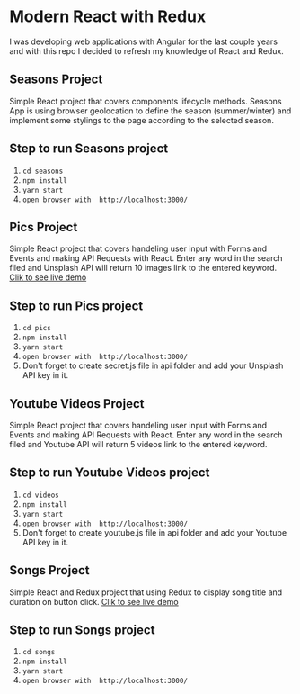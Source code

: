 # Modern React with Redux

I was developing web applications with Angular for the last couple years and with this repo I decided to refresh my knowledge of React and Redux.

## Seasons Project

Simple React project that covers components lifecycle methods. Seasons App is using browser geolocation to define the season (summer/winter) and implement some stylings to the page according to the selected season.

## Step to run Seasons project

1. `cd seasons`
2. `npm install`
3. `yarn start`
4. `open browser with  http://localhost:3000/`

## Pics Project

Simple React project that covers handeling user input with Forms and Events and making API Requests with React. Enter any word in the search filed and Unsplash API will return 10 images link to the entered keyword.
[Clik to see live demo](http://artprofi.react-unsplash-pics.surge.sh)

## Step to run Pics project

1. `cd pics`
2. `npm install`
3. `yarn start`
4. `open browser with  http://localhost:3000/`
5. Don't forget to create secret.js file in api folder and add your Unsplash API key in it.

## Youtube Videos Project

Simple React project that covers handeling user input with Forms and Events and making API Requests with React. Enter any word in the search filed and Youtube API will return 5 videos link to the entered keyword.

## Step to run Youtube Videos project

1. `cd videos`
2. `npm install`
3. `yarn start`
4. `open browser with  http://localhost:3000/`
5. Don't forget to create youtube.js file in api folder and add your Youtube API key in it.

## Songs Project

Simple React and Redux project that using Redux to  display song title and duration on button click.
[Clik to see live demo](http://artprofi.react-redux-songs.surge.sh)

## Step to run Songs project

1. `cd songs`
2. `npm install`
3. `yarn start`
4. `open browser with  http://localhost:3000/`